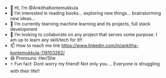 - 👋 Hi, I’m @AnkithaKontemukkula
- 👀 I’m interested in reading books... exploring new things... brainstorming new ideas...
- 🌱 I’m currently learning machine learning and its projects, full stack development
- 💞️ I’m looking to collaborate on any project that serves some purpose. I am up to learn any skill/tech for it!!
- 📫 How to reach me link https://www.linkedin.com/in/ankitha-kontemukkula-118103262/
- 😄 Pronouns: Her/She
- ⚡ Fun fact: Dont worry my friend! Not only you.... Everyone is struggling with their life!!

<!---
AnkithaKontemukkula/AnkithaKontemukkula is a ✨ special ✨ repository because its `README.md` (this file) appears on your GitHub profile.
You can click the Preview link to take a look at your changes.
--->
